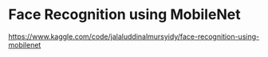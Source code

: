 # Face Recognition using MobileNet

https://www.kaggle.com/code/jalaluddinalmursyidy/face-recognition-using-mobilenet
